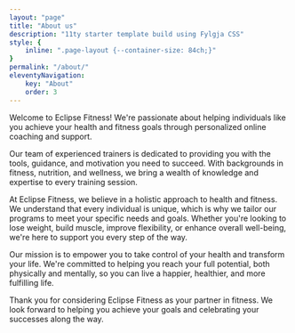 ```yaml
---
layout: "page"
title: "About us"
description: "11ty starter template build using Fylgja CSS"
style: {
    inline: ".page-layout {--container-size: 84ch;}"
}
permalink: "/about/"
eleventyNavigation:
    key: "About"
    order: 3
---
```


Welcome to Eclipse Fitness! We're passionate about helping individuals like you achieve your health and fitness goals through personalized online coaching and support.

Our team of experienced trainers is dedicated to providing you with the tools, guidance, and motivation you need to succeed. With backgrounds in fitness, nutrition, and wellness, we bring a wealth of knowledge and expertise to every training session.

At Eclipse Fitness, we believe in a holistic approach to health and fitness. We understand that every individual is unique, which is why we tailor our programs to meet your specific needs and goals. Whether you're looking to lose weight, build muscle, improve flexibility, or enhance overall well-being, we're here to support you every step of the way.

Our mission is to empower you to take control of your health and transform your life. We're committed to helping you reach your full potential, both physically and mentally, so you can live a happier, healthier, and more fulfilling life.

Thank you for considering Eclipse Fitness as your partner in fitness. We look forward to helping you achieve your goals and celebrating your successes along the way.
